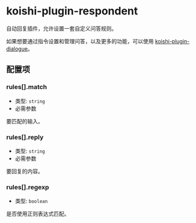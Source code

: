 # koishi-plugin-respondent

自动回复插件，允许设置一套自定义问答规则。

如果想要通过指令设置和管理问答，以及更多的功能，可以使用 [koishi-plugin-dialogue](https://dialogue.koishi.chat)。

## 配置项

### rules[].match

- 类型: `string`
- 必需参数

要匹配的输入。

### rules[].reply

- 类型: `string`
- 必需参数

要回复的内容。

### rules[].regexp

- 类型: `boolean`

是否使用正则表达式匹配。
